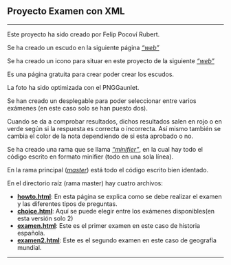 ## Proyecto Examen con XML
***
Este proyecto ha sido creado por Felip Pocoví Rubert.

Se ha creado un escudo en la siguiente página [*“web”*](http://www.hoysejuega.com/escudos.php) 

Se ha creado un icono para situar en este proyecto de la siguiente [*“web”*](http://www.xiconeditor.com/) 

Es una página gratuita para crear poder crear los escudos.

La foto ha sido optimizada con el PNGGaunlet.

Se han creado un desplegable para poder seleccionar entre varios exámenes (en este caso solo se han puesto dos).

Cuando se da a comprobar resultados, dichos resultados salen en rojo o en verde según si la respuesta es correcta o incorrecta. Así mismo también se cambia el color de la nota dependiendo de si esta aprobado o no.


Se ha creado una rama que se llama [*“minifier”*](https://github.com/Fpocovi/UT3-XML-Examen/tree/minifier), en la cual hay todo el código escrito en formato minifier (todo en una sola línea).

En la rama principal ([*master*](https://github.com/Fpocovi/UT3-XML-Examen)) está todo el código escrito bien identado.

En el directorio raíz (rama master) hay cuatro archivos:
* [**howto.html**](https://github.com/Fpocovi/UT3-XML-Examen/tree/master/how_to.html): En esta página se explica como se debe realizar el examen y las diferentes tipos de preguntas.
* [**choice.html**](https://github.com/Fpocovi/UT3-XML-Examen/tree/master/choice.html): Aquí se puede elegir entre los exámenes disponibles(en esta versión solo 2)
* [**examen.html**](https://github.com/Fpocovi/UT3-XML-Examen/tree/master/examen.html): Este es el primer examen en este caso de historia española.
* [**examen2.html**](https://github.com/Fpocovi/UT3-XML-Examen/tree/master/examen2.html): Este es el segundo examen en este caso de geografía mundial.
***

